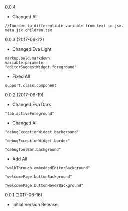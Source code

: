 0.0.4

* Changed All
```
//Inorder to differentiate variable from text in jsx.
meta.jsx.children.tsx
```

0.0.3 (2017-06-22)

* Changed Eva Light
```
markup.bold.markdown
variable.parameter
"editorSuggestWidget.foreground"
```

* Fixed All
```
support.class.component
```

0.0.2 (2017-06-19)

* Changed Eva Dark
```
"tab.activeForeground"
```
* Changed All
```
"debugExceptionWidget.background"

"debugExceptionWidget.border"

"debugToolBar.background"
```
* Add All
```
"walkThrough.embeddedEditorBackground"

"welcomePage.buttonBackground"

"welcomePage.buttonHoverBackground"
```

0.0.1 (2017-06-16)

* Initial Version Release
